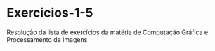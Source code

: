 # Exercicios-1-5
Resolução da lista de exercícios da matéria de Computação Gráfica e Processamento de Imagens

